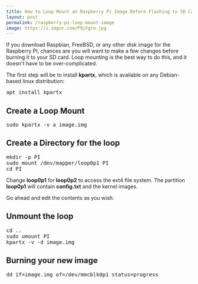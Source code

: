 ```yaml
---
title: How to Loop Mount an Raspberry Pi Image Before Flashing to SD Card
layout: post
permalink: /raspberry-pi-loop-mount-image
image: https://i.imgur.com/P9jFgro.jpg
---
```


If you download Raspbian, FreeBSD, or any other disk image for the Raspberry PI, chances are you will want to make a few changes before burning it to your SD card. Loop mounting is the best way to do this, and it doesn't have to be over-complicated.

The first step will be to install **kpartx**, which is available on any Debian-based linux distribution:

<pre>
apt install kpartx
</pre>

## Create a Loop Mount

<pre>
sudo kpartx -v a image.img
</pre>

## Create a Directory for the loop

<pre>
mkdir -p PI
sudo mount /dev/mapper/loop0p1 PI
cd PI
</pre>

Change **loop0p1** for **loop0p2** to access the ext4 file system. The partition  **loop0p1** will contain **config.txt** and the kernel images.

Go ahead and edit the contents as you wish.

## Unmount the loop

<pre>
cd ..
sudo umount PI
kpartx -v -d image.img
</pre>

## Burning your new image 

<pre>
dd if=image.img of=/dev/mmcblk0p1 status=progress
</pre>
